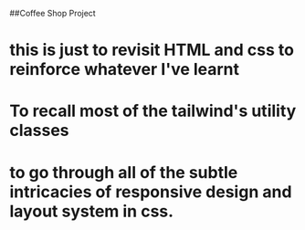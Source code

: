 ##Coffee Shop Project
# this is just to revisit HTML and css to reinforce whatever I've learnt
# To recall most of the tailwind's utility classes
# to go through all of the subtle intricacies of responsive design and layout system in css.
